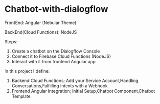 # Chatbot-with-dialogflow
 FrontEnd: Angular (Nebular Theme)

 BackEnd(Cloud Functions): NodeJS

Steps:
1. Create a chatbot on the Dialogflow Console
2. Connect it to Firebase Cloud Functions (NodeJS)
3. Interact with it from frontend Angular app

In this project I define:
1. Backend Cloud Functions;
Add your Service Account,Handling Conversations,Fulfilling Intents with a Webhook
2. Frontend Angular Integration;
Initial Setup,Chatbot Component,Chatbot Template
